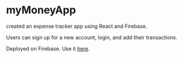 # myMoneyApp

created an expense tracker app using React and Firebase.

Users can sign up for a new account, login, and add their transactions.

Deployed on Firebase. Use it [here](https://mymoney-5cc22.web.app/).
